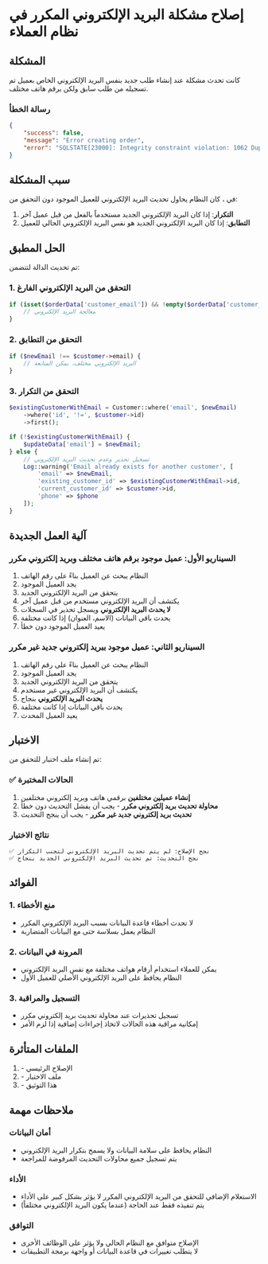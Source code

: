 # إصلاح مشكلة البريد الإلكتروني المكرر في نظام العملاء

## المشكلة

كانت تحدث مشكلة عند إنشاء طلب جديد بنفس البريد الإلكتروني الخاص بعميل تم تسجيله من طلب سابق ولكن برقم هاتف مختلف. 

### رسالة الخطأ
```json
{
    "success": false,
    "message": "Error creating order",
    "error": "SQLSTATE[23000]: Integrity constraint violation: 1062 Duplicate entry 'mmop9909@gmail.com' for key 'customers.customers_email_unique'"
}
```

## سبب المشكلة

في <mcfile name="CustomerService.php" path="app/Services/CustomerService.php"></mcfile>، كان النظام يحاول تحديث البريد الإلكتروني للعميل الموجود دون التحقق من:

1. **التكرار**: إذا كان البريد الإلكتروني الجديد مستخدماً بالفعل من قبل عميل آخر
2. **التطابق**: إذا كان البريد الإلكتروني الجديد هو نفس البريد الإلكتروني الحالي للعميل

## الحل المطبق

تم تحديث الدالة <mcsymbol name="findOrCreateCustomerForOrder" filename="CustomerService.php" path="app/Services/CustomerService.php" startline="16" type="function"></mcsymbol> لتتضمن:

### 1. التحقق من البريد الإلكتروني الفارغ
```php
if (isset($orderData['customer_email']) && !empty($orderData['customer_email'])) {
    // معالجة البريد الإلكتروني
}
```

### 2. التحقق من التطابق
```php
if ($newEmail !== $customer->email) {
    // البريد الإلكتروني مختلف، يمكن المتابعة
}
```

### 3. التحقق من التكرار
```php
$existingCustomerWithEmail = Customer::where('email', $newEmail)
    ->where('id', '!=', $customer->id)
    ->first();

if (!$existingCustomerWithEmail) {
    $updateData['email'] = $newEmail;
} else {
    // تسجيل تحذير وعدم تحديث البريد الإلكتروني
    Log::warning('Email already exists for another customer', [
        'email' => $newEmail,
        'existing_customer_id' => $existingCustomerWithEmail->id,
        'current_customer_id' => $customer->id,
        'phone' => $phone
    ]);
}
```

## آلية العمل الجديدة

### السيناريو الأول: عميل موجود برقم هاتف مختلف وبريد إلكتروني مكرر
1. النظام يبحث عن العميل بناءً على رقم الهاتف
2. يجد العميل الموجود
3. يتحقق من البريد الإلكتروني الجديد
4. يكتشف أن البريد الإلكتروني مستخدم من قبل عميل آخر
5. **لا يحدث البريد الإلكتروني** ويسجل تحذير في السجلات
6. يحدث باقي البيانات (الاسم، العنوان) إذا كانت مختلفة
7. يعيد العميل الموجود دون خطأ

### السيناريو الثاني: عميل موجود ببريد إلكتروني جديد غير مكرر
1. النظام يبحث عن العميل بناءً على رقم الهاتف
2. يجد العميل الموجود
3. يتحقق من البريد الإلكتروني الجديد
4. يكتشف أن البريد الإلكتروني غير مستخدم
5. **يحدث البريد الإلكتروني** بنجاح
6. يحدث باقي البيانات إذا كانت مختلفة
7. يعيد العميل المحدث

## الاختبار

تم إنشاء ملف اختبار <mcfile name="test_customer_email_fix.php" path="test_customer_email_fix.php"></mcfile> للتحقق من:

### ✅ الحالات المختبرة
1. **إنشاء عميلين مختلفين** برقمي هاتف وبريد إلكتروني مختلفين
2. **محاولة تحديث بريد إلكتروني مكرر** - يجب أن يفشل التحديث دون خطأ
3. **تحديث بريد إلكتروني جديد غير مكرر** - يجب أن ينجح التحديث

### نتائج الاختبار
```
✅ نجح الإصلاح: لم يتم تحديث البريد الإلكتروني لتجنب التكرار
✅ نجح التحديث: تم تحديث البريد الإلكتروني الجديد بنجاح
```

## الفوائد

### 1. منع الأخطاء
- لا تحدث أخطاء قاعدة البيانات بسبب البريد الإلكتروني المكرر
- النظام يعمل بسلاسة حتى مع البيانات المتضاربة

### 2. المرونة في البيانات
- يمكن للعملاء استخدام أرقام هواتف مختلفة مع نفس البريد الإلكتروني
- النظام يحافظ على البريد الإلكتروني الأصلي للعميل الأول

### 3. التسجيل والمراقبة
- تسجيل تحذيرات عند محاولة تحديث بريد إلكتروني مكرر
- إمكانية مراقبة هذه الحالات لاتخاذ إجراءات إضافية إذا لزم الأمر

## الملفات المتأثرة

1. <mcfile name="CustomerService.php" path="app/Services/CustomerService.php"></mcfile> - الإصلاح الرئيسي
2. <mcfile name="test_customer_email_fix.php" path="test_customer_email_fix.php"></mcfile> - ملف الاختبار
3. <mcfile name="CUSTOMER_EMAIL_FIX_DOCUMENTATION.md" path="CUSTOMER_EMAIL_FIX_DOCUMENTATION.md"></mcfile> - هذا التوثيق

## ملاحظات مهمة

### أمان البيانات
- النظام يحافظ على سلامة البيانات ولا يسمح بتكرار البريد الإلكتروني
- يتم تسجيل جميع محاولات التحديث المرفوضة للمراجعة

### الأداء
- الاستعلام الإضافي للتحقق من البريد الإلكتروني المكرر لا يؤثر بشكل كبير على الأداء
- يتم تنفيذه فقط عند الحاجة (عندما يكون البريد الإلكتروني مختلفاً)

### التوافق
- الإصلاح متوافق مع النظام الحالي ولا يؤثر على الوظائف الأخرى
- لا يتطلب تغييرات في قاعدة البيانات أو واجهة برمجة التطبيقات